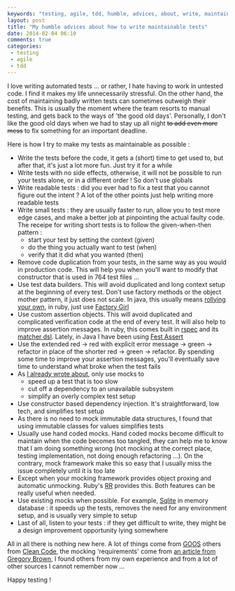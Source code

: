 ```yaml
---
keywords: "testing, agile, tdd, humble, advices, about, write, maintainable, tests"
layout: post
title: "My humble advices about how to write maintainable tests"
date: 2014-02-04 06:10
comments: true
categories:
 - testing
 - agile
 - tdd
---
```

I love writing automated tests ... or rather, I hate having to work in untested code. I find it makes my life unnecessarily stressful. On the other hand, the cost of maintaining badly written tests can sometimes outweigh their benefits. This is usually the moment where the team resorts to manual testing, and gets back to the ways of 'the good old days'. Personally, I don't like the good old days when we had to stay up all night ~~to add even more mess~~ to fix something for an important deadline.

Here is how I try to make my tests as maintainable as possible :

* Write the tests before the code, it gets a (short) time to get used to, but after that, it's just a lot more fun. Just try it for a while
* Write tests with no side effects, otherwise, it will not be possible to run your tests alone, or in a different order ! So don't use globals
* Write readable tests : did you ever had to fix a test that you cannot figure out the intent ? A lot of the other points just help writing more readable tests
* Write small tests : they are usually faster to run, allow you to test more edge cases, and make a better job at pinpointing the actual faulty code. The receipe for writing short tests is to follow the given-when-then pattern :
    * start your test by setting the context (given)
    * do the thing you actually want to test (when)
    * verify that it did what you wanted (then)
* Remove code duplication from your tests, in the same way as you would in production code. This will help you when you'll want to modify that constructor that is used in 764 test files ...
* Use test data builders. This will avoid duplicated and long context setup at the beginning of every test. Don't use factory methods or the object mother pattern, it just does not scale. In java, this usually means [rollying your own](http://www.natpryce.com/articles/000714.html), in ruby, just use [Factory Girl](https://github.com/thoughtbot/factory_girl)
* Use custom assertion objects. This will avoid duplicated and complicated verification code at the end of every test. It will also help to improve assertion messages. In ruby, this comes built in [rspec](http://rspec.info/) and its [matcher dsl](https://www.relishapp.com/rspec/rspec-expectations/v/2-0/docs/matchers/define-matcher). Lately, in Java I have been using [Fest Assert](https://github.com/alexruiz/fest-assert-2.x)
* Use the extended red -> red with explicit error message -> green -> refactor in place of the shorter red -> green -> refactor. By spending some time to improve your assertion messages, you'll eventually save time to understand what broke when the test fails
* As [I already wrote about](http://philippe.bourgau.net/hitting-the-middle-ground-between-classicist-and-mockist-tdd/), only use mocks to
    * speed up a test that is too slow
    * cut off a dependency to an unavailable subsystem
    * simplify an overly complex test setup
* Use constructor based dependency injection. It's straightforward, low tech, and simplifies test setup
* As there is no need to mock immutable data structures, I found that using immutable classes for values simplifies tests
* Usually use hand coded mocks. Hand coded mocks become difficult to maintain when the code becomes too tangled, they can help me to know that I am doing something wrong (not mocking at the correct place, testing implementation, not doing enough refactoring ...). On the contrary, mock framework make this so easy that I usually miss the issue completely until it is too late
* Except when your mocking framework provides object proxing and automatic unmocking. Ruby's [RR](http://rr.github.io/rr/) provides this. Both features can be really useful when needed.
* Use existing mocks when possible. For example, [Sqlite](http://www.sqlite.org/) in memory database : it speeds up the tests, removes the need for any environment setup, and is usually very simple to setup
* Last of all, listen to your tests : if they get difficult to write, they might be a design improvement opportunity lying somewhere

All in all there is nothing new here. A lot of things come from [GOOS](http://www.amazon.com/Growing-Object-Oriented-Software-Guided-Tests/dp/0321503627/ref=sr_1_1?ie=UTF8&qid=1391579113&sr=8-1&keywords=growing+object-oriented+software+guided+by+tests) others from [Clean Code](http://www.amazon.com/Clean-Code-Handbook-Software-Craftsmanship/dp/0132350882/ref=pd_bxgy_b_text_y), the mocking 'requirements' come from [an article from Gregory Brown](http://blog.rubybestpractices.com/posts/gregory/052-issue-20-thoughts-on-mocking.html), I found others from my own experience and from a lot of other sources I cannot remember now ...

Happy testing !

